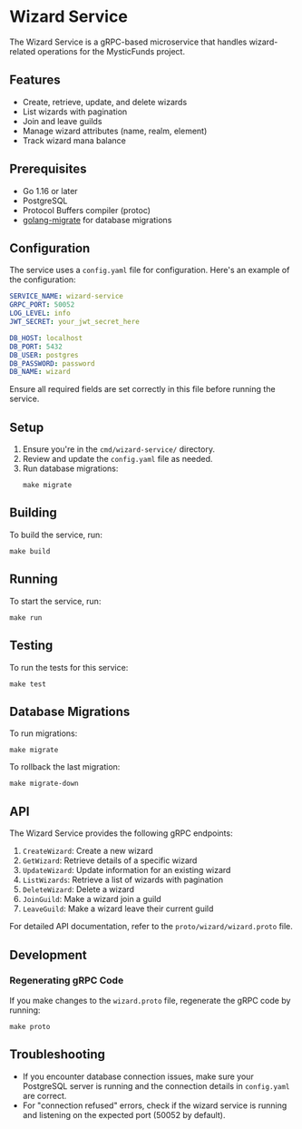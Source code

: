 # Wizard Service

The Wizard Service is a gRPC-based microservice that handles wizard-related operations for the MysticFunds project.

## Features

- Create, retrieve, update, and delete wizards
- List wizards with pagination
- Join and leave guilds
- Manage wizard attributes (name, realm, element)
- Track wizard mana balance

## Prerequisites

- Go 1.16 or later
- PostgreSQL
- Protocol Buffers compiler (protoc)
- [golang-migrate](https://github.com/golang-migrate/migrate) for database migrations

## Configuration

The service uses a `config.yaml` file for configuration. Here's an example of the configuration:

```yaml
SERVICE_NAME: wizard-service
GRPC_PORT: 50052
LOG_LEVEL: info
JWT_SECRET: your_jwt_secret_here

DB_HOST: localhost
DB_PORT: 5432
DB_USER: postgres
DB_PASSWORD: password
DB_NAME: wizard
```

Ensure all required fields are set correctly in this file before running the service.

## Setup

1. Ensure you're in the `cmd/wizard-service/` directory.
2. Review and update the `config.yaml` file as needed.
3. Run database migrations:
   ```
   make migrate
   ```

## Building

To build the service, run:

```
make build
```

## Running

To start the service, run:

```
make run
```

## Testing

To run the tests for this service:

```
make test
```

## Database Migrations

To run migrations:
```
make migrate
```

To rollback the last migration:
```
make migrate-down
```

## API

The Wizard Service provides the following gRPC endpoints:

1. `CreateWizard`: Create a new wizard
2. `GetWizard`: Retrieve details of a specific wizard
3. `UpdateWizard`: Update information for an existing wizard
4. `ListWizards`: Retrieve a list of wizards with pagination
5. `DeleteWizard`: Delete a wizard
6. `JoinGuild`: Make a wizard join a guild
7. `LeaveGuild`: Make a wizard leave their current guild

For detailed API documentation, refer to the `proto/wizard/wizard.proto` file.

## Development

### Regenerating gRPC Code

If you make changes to the `wizard.proto` file, regenerate the gRPC code by running:

```
make proto
```

## Troubleshooting

- If you encounter database connection issues, make sure your PostgreSQL server is running and the connection details in `config.yaml` are correct.
- For "connection refused" errors, check if the wizard service is running and listening on the expected port (50052 by default).

